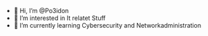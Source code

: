 - 👋 Hi, I’m @Po3idon
- 👀 I’m interested in It relatet Stuff
- 🌱 I’m currently learning Cybersecurity and Networkadministration
